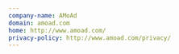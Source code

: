 ```yaml
---
company-name: AMoAd
domain: amoad.com
home: http://www.amoad.com/
privacy-policy: http://www.amoad.com/privacy/
---
```




